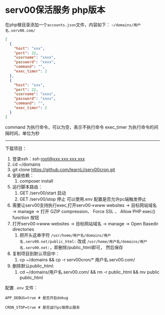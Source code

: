 # serv00保活服务 php版本

在php根目录添加一个`accounts.json`文件，内容如下：
`~/domains/用户名.serv00.com/`

```json
[
  {
    "host": "xxx",
    "port": 22,
    "username": "xxxx",
    "password": "xxxx",
    "command": "",
    "exec_timer": 2
  },
  {
    "host": "xxx",
    "port": 22,
    "username": "xxxx",
    "password": "xxxx",
    "command": "",
    "exec_timer": 2
  }
]
```

command 为执行命令，可以为空，表示不执行命令
exec_timer 为执行命令的间隔时间，单位为秒


-----------------------------------------------------------------------------------------------------------------------------------------------------------------------------------------------------------------------------------------------------------------------------------------------------------------------------------------------------------------------------------------------------------------------------------------------------------------------------------------------------------------------------------------------------------------------------------------------------------------------------------------------------------------------------------------------------------------------------------------------------------------------------------------------------------------------------------------------------------------------------------------------------------------------------------------------------------------------------------------------------------------------------------------------------------------------------------------------------------------------------------------------------------------------------------------------------------------------------------------------------------------------------------------------------------------------------------------------------------------------------------------------------------------------------------------------------------------------------------------------------------------------------------------------------------------------------------------------------------------------------------------------------------------------------------------------------------------------------------------------------------------------------------------------------------------------------------------------------------------------------------------------------------------------------------------------------------------------------------------------------------------------------------------------------------------------------------------------------------------------------------------------------------------------------------------------------------------------------------------------------------------------------------------------------------------

下载项目：

1. 登录ssh：ssh root@xxx.xxx.xxx.xxx
2. cd ~/domains
3. git clone https://github.com/learnLi/serv00cron.git
4. 安装依赖：
    1. composer install
5. 运行脚本路由：
    1. GET /serv00/start 启动
    2. GET /serv00/stop 停止 可以使用.env 配置是否允许pc端触发停止
6. 需要让serv00支持执行exec,打开serv00->www websites -> 目标网站域名 -> manage -> 打开 GZIP compression、 Force SSL 、
   Allow PHP exec() function 按钮
7. 打开serv00->www websites -> 目标网站域名 -> manage -> Open Basedir directories
    1. 把开头这串字符 `/usr/home/用户名/domains/用户名.serv00.net/public_html:`
       改成 `/usr/home/用户名/domains/用户名.serv00.net:`，即删除/public_html即可， 然后保存
8. 复制项目到默认项目中：
    1. cp ~/domains && cp -r serv00cron/* 用户名.serv00.com/
9. 删除默认public_html:
    1. cd ~/domains/用户名.serv00.com/ && rm -r public_html && mv public public_html

配置 `.env` 文件：

```
APP_DEBUG=true # 是否开启debug

CRON_STOP=true # 是否运行pc端停止服务
```
